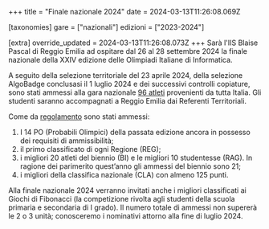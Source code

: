 +++
title = "Finale nazionale 2024"
date = 2024-03-13T11:26:08.069Z

[taxonomies]
gare = ["nazionali"]
edizioni = ["2023-2024"]

[extra]
override_updated = 2024-03-13T11:26:08.073Z
+++
Sarà l'IIS Blaise Pascal di Reggio Emilia ad ospitare dal 26 al 28 settembre
2024 la finale nazionale della XXIV edizione delle Olimpiadi Italiane di
Informatica. 

A seguito della selezione territoriale del 23 aprile 2024, della selezione
AlgoBadge conclusasi il 1 luglio 2024 e dei successivi controlli copiature, sono
stati ammessi alla gara nazionale [96 atleti](/results/Ammessi_OII_2024.xlsx)
provenienti da tutta Italia. Gli studenti saranno accompagnati a Reggio Emilia
dai Referenti Territoriali.

<!-- more -->

Come da [regolamento](/regulations/RegolamentoNazionali2024.pdf) sono stati ammessi:

1. I 14 PO (Probabili Olimpici) della passata edizione ancora in possesso dei requisiti di ammissibilità;
2. il primo classificato di ogni Regione (REG);
3. i migliori 20 atleti del biennio (BI) e le migliori 10 studentesse (RAG). In ragione dei parimerito quest’anno gli ammessi del biennio sono 21;
4. i migliori della classifica nazionale (CLA) con almeno 125 punti.

Alla finale nazionale 2024 verranno invitati anche i migliori classificati ai Giochi di Fibonacci (la competizione rivolta agli studenti della scuola primaria e secondaria di I grado). Il numero totale di ammessi non supererà le 2 o 3 unità; conosceremo i nominativi attorno alla fine di luglio 2024.
